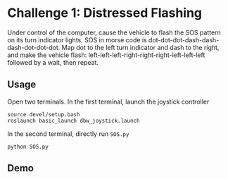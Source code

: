 # Challenge 1: Distressed Flashing

Under control of the computer, cause the vehicle to flash the SOS pattern on its turn indicator lights. SOS in morse code is dot-dot-dot-dash-dash-dash-dot-dot-dot. Map dot to the left turn indicator and dash to the right, and make the vehicle flash: left-left-left-right-right-right-left-left-left followed by a wait, then repeat.

## Usage

Open two terminals. In the first terminal, launch the joystick controller

```
source devel/setup.bash
roslaunch basic_launch dbw_joystick.launch
```

In the second terminal, directly run `SOS.py`

```
python SOS.py
```

## Demo

